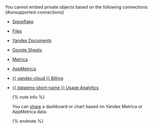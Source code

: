 You cannot embed private objects based on the following connections: {#unsupported-connections}

  * [Snowflake](../../datalens/operations/connection/create-snowflake.md)
  * [Files](../../datalens/operations/connection/create-file.md)
  * [Yandex Documents](../../datalens/operations/connection/create-yadocs.md)
  * [Google Sheets](../../datalens/operations/connection/create-google-sheets.md)
  * [Metrica](../../datalens/operations/connection/create-metrica-api.md)
  * [AppMetrica](../../datalens/operations/connection/create-appmetrica.md)
  * [{{ yandex-cloud }} Billing](../../datalens/operations/connection/create-cloud-billing.md)
  * [{{ datalens-short-name }} Usage Analytics](../../datalens/operations/connection/create-usage-tracking.md)

    {% note info %}

    You can [share](../../datalens/concepts/datalens-public.md#metrica-share) a dashboard or chart based on Yandex Metrica or AppMetrica data.

    {% endnote %}
